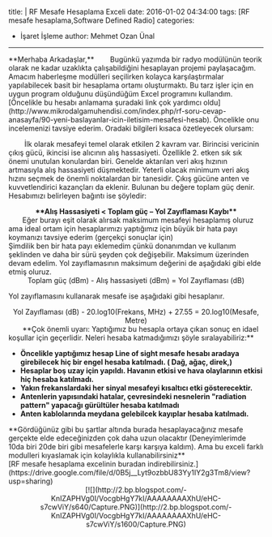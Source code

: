 title: |
	RF Mesafe Hesaplama Exceli
date: 2016-01-02 04:34:00
tags: [RF mesafe hesaplama,Software Defined Radio]
categories:
  - İşaret İşleme
author: Mehmet Ozan Ünal
---

<div>**Merhaba Arkadaşlar,**  
       Bugünkü yazımda bir radyo modülünün teorik olarak ne kadar uzaklıkta çalışabildiğini hesaplayan projemi paylaşacağım. Amacım haberleşme modülleri seçilirken kolayca karşılaştırmalar yapılabilecek basit bir hesaplama ortamı oluşturmaktı. Bu tarz işler için en uygun program olduğunu düşündüğüm Excel programını kullandım.  
        [Öncelikle bu hesabı anlamama şuradaki link çok yardımcı oldu](http://www.mikrodalgamuhendisi.com/index.php/rf-soru-cevap-anasayfa/90-yeni-baslayanlar-icin-iletisim-mesafesi-hesab). Öncelikle onu incelemenizi tavsiye ederim. Oradaki bilgileri kısaca özetleyecek olursam:  

<a name="more"></a>        İlk olarak mesafeyi temel olarak etkilen 2 kavram var. Birincisi vericinin çıkış gücü, ikincisi ise alıcının alış hassasiyeti. Özellikle 2\. etken sık sık önemi unutulan konulardan biri. Genelde aktarılan veri akış hızının artmasıyla alış hassasiyeti düşmektedir. Yeterli olacak minimum veri akış hızını seçmek de önemli noktalardan bir tanesidir. Çıkış gücüne anten ve kuvvetlendirici kazançları da eklenir. Bulunan bu değere toplam güç denir. Hesabımızı belirleyen bağıntı ise şöyledir:</div>

<div style="font-weight: bold; text-align: center;">**Alış Hassasiyeti < Toplam güç – Yol Zayıflaması Kaybı**</div>

<div style="text-align: left;">       Eğer burayı eşit olarak alırsak maksimum mesafeyi hesaplamış oluruz ama ideal ortam için hesaplarımızı yaptığımız için büyük bir hata payı koymanızı tavsiye ederim (gerçekçi sonuçlar için)</div>

<div style="text-align: left;">Şimdilik ben bir hata payı eklemedim çünkü donanımdan ve kullanım şeklinden ve daha bir sürü şeyden çok değişebilir. Maksimum üzerinden devam edelim. Yol zayıflamasının maksimum değerini de aşağıdaki gibi elde etmiş oluruz.</div>

<div>  

<div style="text-align: center;">Toplam güç (dBm) - Alış hassasiyeti (dBm) = Yol Zayıflaması (dB)</div>

Yol zayıflamasını kullanarak mesafe ise aşağıdaki gibi hesaplanır.  

<div style="text-align: center;">Yol Zayıflaması (dB) - 20.log10(Frekans, MHz) + 27.55 = 20.log10(Mesafe, Metre)</div>

</div>

<div>  
       **Çok önemli uyarı: Yaptığımız bu hesapla ortaya çıkan sonuç en idael koşullar için geçerlidir. Neleri hesaba katmadığımızı şöyle sıralayabiliriz:**  

*   **Öncelikle yaptığımız hesap Line of sight mesafe hesabı aradaya girebilecek hiç bir engel hesaba katılmadı. ( Dağ, ağaç, direk,)**
*   **Hesaplar boş uzay için yapıldı. Havanın etkisi ve hava olaylarının etkisi hiç hesaba katılmadı.**
*   **Yakın frekanslardaki her sinyal mesafeyi kısaltıcı etki gösterecektir.**
*   **Antenlerin yapısındaki hatalar, çevresindeki nesnelerin "radiation pattern" yapacağı gürültüler hesaba katılmadı**
*   **Anten kablolarında meydana gelebilcek kayıplar hesaba katılmadı.**

<div>**Gördüğünüz gibi bu şartlar altında burada hesaplayacağınız mesafe gerçekte elde edeceğinizden çok daha uzun olacaktır (Deneyimlerimde 10da biri 20de biri gibi mesafelerle karşı karşıya kaldım). Ama bu exceli farklı modulleri kıyaslamak için kolaylıkla kullanabilirsiniz**</div>

</div>

<div>[RF mesafe hesaplama excelinin buradan indirebilirsiniz.](https://drive.google.com/file/d/0B5j__Lyt9ozbbU83Yy1IY2g3Tm8/view?usp=sharing)</div>

<div>

<div class="separator" style="clear: both; text-align: center;">[![](http://2.bp.blogspot.com/-KnIZAPHVg0I/VocgbHgY7kI/AAAAAAAAXhU/eHC-s7cwViY/s640/Capture.PNG)](http://2.bp.blogspot.com/-KnIZAPHVg0I/VocgbHgY7kI/AAAAAAAAXhU/eHC-s7cwViY/s1600/Capture.PNG)</div>

</div>